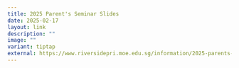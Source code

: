 ```yaml
---
title: 2025 Parent's Seminar Slides
date: 2025-02-17
layout: link
description: ""
image: ""
variant: tiptap
external: https://www.riversidepri.moe.edu.sg/information/2025-parents-seminar/
---
```


